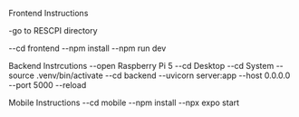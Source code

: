 Frontend Instructions

-go to RESCPI directory

--cd frontend
--npm install
--npm run dev


Backend Instrcutions
--open Raspberry Pi 5
--cd Desktop
--cd System
--source .venv/bin/activate
--cd backend
--uvicorn server:app --host 0.0.0.0 --port 5000 --reload

Mobile Instructions
--cd mobile
--npm install
--npx expo start

